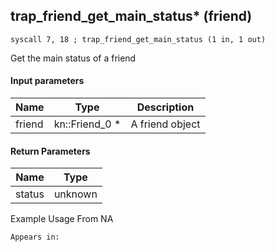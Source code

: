 ## trap_friend_get_main_status* (friend)

`syscall 7, 18 ; trap_friend_get_main_status (1 in, 1 out)`

Get the main status of a friend

#### Input parameters
| Name | Type | Description
|------|------|------------
| friend   | kn::Friend_0 *   | A friend object


#### Return Parameters
| Name | Type
|------|-----
| status   | unknown   
Example Usage From NA






	Appears in:




